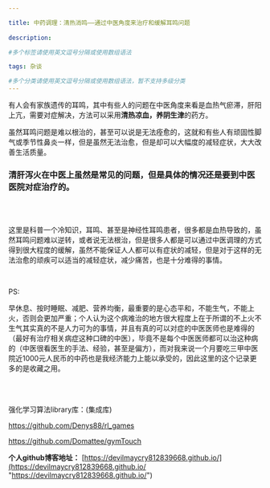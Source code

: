 ```yaml
---

title: 中药调理：清热消鸣——通过中医角度来治疗和缓解耳鸣问题
 
description: 

#多个标签请使用英文逗号分隔或使用数组语法

tags: 杂谈

#多个分类请使用英文逗号分隔或使用数组语法，暂不支持多级分类
---
```








有人会有家族遗传的耳鸣，其中有些人的问题在中医角度来看是血热气瘀滞，肝阳上亢，需要对症解决，方法可以采用**清热凉血，养阴生津**的药方。



虽然耳鸣问题是难以根治的，甚至可以说是无法痊愈的，这就和有些人有顽固性脚气或季节性鼻炎一样，但是虽然无法治愈，但是却可以大幅度的减轻症状，大大改善生活质量。



### 清肝泻火在中医上虽然是常见的问题，但是具体的情况还是要到中医医院对症治疗的。



<br/>

<br/>

这里是科普一个冷知识，耳鸣、甚至是神经性耳鸣患者，很多都是血热导致的，虽然耳鸣问题难以逆转，或者说无法根治，但是很多人都是可以通过中医调理的方式得到很大程度的缓解，虽然不能保证人人都可以有症状的减轻，但是对于这样的无法治愈的顽疾可以适当的减轻症状，减少痛苦，也是十分难得的事情。



<br/>

PS:

早休息、按时睡眠、减肥、营养均衡，最重要的是心态平和，不能生气，不能上火，否则会更加严重；个人认为这个病难治的地方很大程度上在于所谓的不上火不生气其实真的不是人力可为的事情，并且有真的可以对症的中医医师也是难得的（最好有治疗相关病症这种口碑的中医），毕竟不是每个中医医师都可以治这种病的（中医很看医生的手法、经验，甚至是偏方），而对我来说一个月要吃三甲中医院近1000元人民币的中药也是我经济能力上能以承受的，因此这里的这个记录更多的是收藏之用。







<br/>

<br/>

强化学习算法library库：(集成库)

https://github.com/Denys88/rl_games



https://github.com/Domattee/gymTouch







**个人github博客地址：**
[https://devilmaycry812839668.github.io/](https://devilmaycry812839668.github.io/ "https://devilmaycry812839668.github.io/")